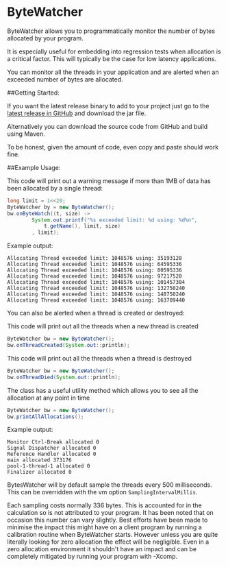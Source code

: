 # ByteWatcher

ByteWatcher allows you to programmatically monitor the number of bytes allocated by your program.

It is especially useful for embedding into regression tests when allocation is a critical factor. This will typically be the case for low latency applications.

You can monitor all the threads in your application and are alerted when an exceeded number of bytes are allocated.

##Getting Started:

If you want the latest release binary to add to your project just go to the [latest release in GitHub](https://github.com/danielshaya/ByteWatcher/releases) and download the jar file.

Alternatively you can download the source code from GitHub and build using Maven.

To be honest, given the amount of code, even copy and paste should work fine.

##Example Usage:

This code will print out a warning message if more than 1MB of data has been allocated by a single thread:
```java
long limit = 1<<20;
ByteWatcher by = new ByteWatcher();
bw.onByteWatch((t, size) ->
        System.out.printf("%s exceeded limit: %d using: %d%n",
            t.getName(), limit, size)
        , limit);
```
Example output:
```
Allocating Thread exceeded limit: 1048576 using: 35193128
Allocating Thread exceeded limit: 1048576 using: 64595336
Allocating Thread exceeded limit: 1048576 using: 80595336
Allocating Thread exceeded limit: 1048576 using: 97217520
Allocating Thread exceeded limit: 1048576 using: 101457304
Allocating Thread exceeded limit: 1048576 using: 132750240
Allocating Thread exceeded limit: 1048576 using: 148750240
Allocating Thread exceeded limit: 1048576 using: 163709440
```

You can also be alerted when a thread is created or destroyed:

This code will print out all the threads when a new thread is created
```java
ByteWatcher bw = new ByteWatcher();
bw.onThreadCreated(System.out::println);
```

This code will print out all the threads when a thread is destroyed
```java
ByteWatcher bw = new ByteWatcher();
bw.onThreadDied(System.out::println);
```

The class has a useful utility method which allows you to see all the allocation at any point in time
```java
ByteWatcher bw = new ByteWatcher();
bw.printAllAllocations();
```
Example output:
```
Monitor Ctrl-Break allocated 0
Signal Dispatcher allocated 0
Reference Handler allocated 0
main allocated 373176
pool-1-thread-1 allocated 0
Finalizer allocated 0
```

BytesWatcher will by default sample the threads every 500 milliseconds.  This can be overridden with the vm option `SamplingIntervalMillis`.

Each sampling costs normally 336 bytes.  This is accounted for in the calculation so is not attributed to your program.  It has been noted that on occasion this number can vary slightly.  Best efforts have been made to minimise the impact this might have on a client program by running a calibration routine when ByteWatcher starts.  However unless you are quite literally looking for zero allocation the effect will be negligible.  Even in a zero allocation environment it shouldn't have an impact and can be completely mitigated by running your program with -Xcomp. 




